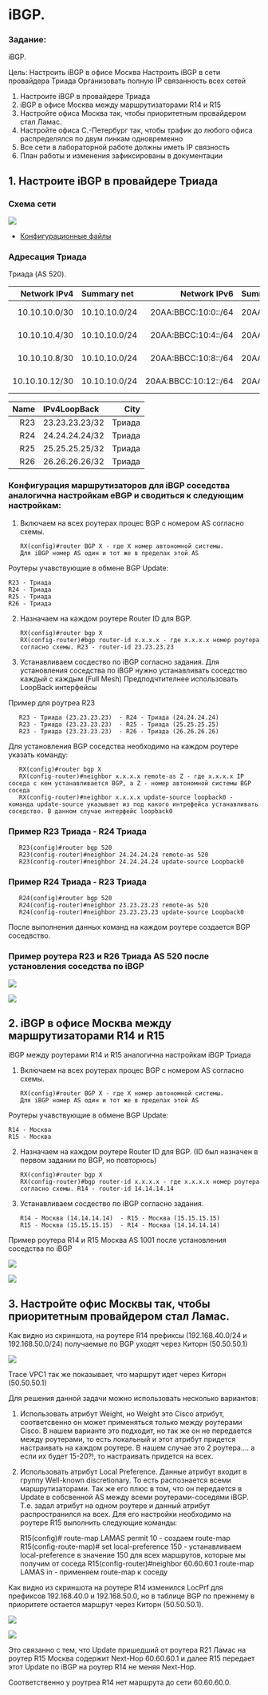 #  iBGP.

###  Задание:

iBGP.

Цель: Настроить iBGP в офисе Москва
Настроить iBGP в сети провайдера Триада
Организовать полную IP связанность всех сетей

1. Настроите iBGP в провайдере Триада
2. iBGP в офисе Москва между маршрутизаторами R14 и R15
3. Настройте офиса Москва так, чтобы приоритетным провайдером стал Ламас.
4. Настройте офиса С.-Петербург так, чтобы трафик до любого офиса распределялся по двум линкам одновременно
5. Все сети в лабораторной работе должны иметь IP связность
6. План работы и изменения зафиксированы в документации


## 1. Настроите iBGP в провайдере Триада

### Схема сети

![](Schema_Triada.png)


- [Конфигурационные файлы](config/)


### Адресация Триада

 Триада (AS 520).

| Network IPv4     | Summary net    | Network IPv6             | Summary net         | Description   | Eq&port         |
|-----------------:|:---------------|-------------------------:|:--------------------|:-------------:|-----------------|
| 10.10.10.0/30    | 10.10.10.0/24  | 20AA:BBCC:10:0::/64      | 20AA:BBCC:10::/48   | Триада AS 520 | R23e0/1 R25e0/0 |
| 10.10.10.4/30    | 10.10.10.0/24  | 20AA:BBCC:10:4::/64      | 20AA:BBCC:10::/48   | Триада AS 520 | R25e0/2 R26e0/2 |
| 10.10.10.8/30    | 10.10.10.0/24  | 20AA:BBCC:10:8::/64      | 20AA:BBCC:10::/48   | Триада AS 520 | R26e0/0 R24e0/1 |
| 10.10.10.12/30   | 10.10.10.0/24  | 20AA:BBCC:10:12::/64     | 20AA:BBCC:10::/48   | Триада AS 520 | R23e0/2 R24e0/2 |


| Name    | IPv4LoopBack    |  City        |
|-----------------:|:---------------|-------------------------:|
|	R23	             |	23.23.23.23/32	|Триада |
|	R24	             |	24.24.24.24/32	|Триада |
|	R25	             |	25.25.25.25/32	|Триада |
|	R26	             |	26.26.26.26/32	|Триада |




### Конфигурация маршрутизаторов для iBGP соседства аналогична настройкам eBGP и сводиться к следующим настройкам:

1. Включаем на всех роутерах процес BGP с номером AS согласно схемы. 
          
       RX(config)#router BGP X - где X номер автономной системы.
       Для iBGP номер AS один и тот же в пределах этой AS
       
 Роутеры учавствующие в обмене BGP Update:
 
    R23 - Триада
    R24 - Триада
    R25 - Триада 
    R26 - Триада 
   
 
2. Назначаем на каждом роутере Router ID для BGP. 

       RX(config)#router bgp X
       RX(config-router)#bgp router-id x.x.x.x - где x.x.x.x номер роутера согласно схемы. R23 - router-id 23.23.23.23
     
     
3. Устанавливаем сосдество по iBGP согласно задания.
Для установления соседства по iBGP нужно устанавливать соседство каждый с каждым (Full Mesh) Предподчтителнее использовать LoopBack интерфейсы

       
 Пример для роутреа R23
 
       R23 - Триада (23.23.23.23)  - R24 - Триада (24.24.24.24)
       R23 - Триада (23.23.23.23)  - R25 - Триада (25.25.25.25)
       R23 - Триада (23.23.23.23)  - R26 - Триада (26.26.26.26)
       
       
  Для установления BGP соседства необходимо на каждом роутере указать команду:
  
       RX(config)#router bgp X
       RX(config-router)#neighbor x.x.x.x remote-as Z - где x.x.x.x IP соседа с кем устанавливается BGP, а Z - номер автономной системы BGP соседа
       RX(config-router)#neighbor x.x.x.x update-source loopback0 - команда update-source указывает из под какого интрефейса устанавливать соседство. В данном случае интерфейс loopback0
       
### Пример R23 Триада - R24 Триада
  
       R23(config)#router bgp 520
       R23(config-router)#neighbor 24.24.24.24 remote-as 520
       R23(config-router)#neighbor 24.24.24.24 update-source Loopback0
       
### Пример R24 Триада - R23 Триада
  
       R24(config)#router bgp 520
       R24(config-router)#neighbor 23.23.23.23 remote-as 520
       R24(config-router)#neighbor 23.23.23.23 update-source Loopback0       
       
  После выполнения данных команд на каждом роутере создается BGP соседвство.
  
### Пример роутера R23 и R26 Триада AS 520 после установления соседства по iBGP

![](R23.png)

![](R26.png)




## 2. iBGP в офисе Москва между маршрутизаторами R14 и R15

iBGP между роутерами R14 и R15 аналогична настройкам iBGP Триада

1. Включаем на всех роутерах процес BGP с номером AS согласно схемы. 
          
       RX(config)#router BGP X - где X номер автономной системы.
       Для iBGP номер AS один и тот же в пределах этой AS

Роутеры учавствующие в обмене BGP Update:
 
    R14 - Москва
    R15 - Москва
    
2. Назначаем на каждом роутере Router ID для BGP. (ID был назначен в первом задании по BGP, но повторюсь)  

       RX(config)#router bgp X
       RX(config-router)#bgp router-id x.x.x.x - где x.x.x.x номер роутера согласно схемы. R14 - router-id 14.14.14.14

3. Устанавливаем сосдество по iBGP согласно задания.

       R14 - Москва (14.14.14.14)  - R15 - Москва (15.15.15.15)
       R15 - Москва (15.15.15.15)  - R14 - Москва (14.14.14.14) 
 
Пример роутера R14 и R15 Москва AS 1001 после установления соседства по iBGP

![](R14.png)

![](R15.png)


## 3. Настройте офис Москвы так, чтобы приоритетным провайдером стал Ламас.

Как видно из скриншота, на роутере R14 префиксы (192.168.40.0/24 и 192.168.50.0/24) получаемые по BGP уходят через Киторн (50.50.50.1)

![](R14_Kitorn.png)

Trace VPC1 так же показывает, что маршрут идет через Киторн (50.50.50.1)

Для решения данной задачи можно использовать несколько вариантов:

1. Использовать атрибут Weight, но Weight это Cisco атрибут, соответсвенно он может применяться только между роутерами Cisco. В нашем варианте это подходит, но так же он не передается между роутерами, то есть локальный и этот атрибут придется настраивать на каждом роутере. В нашем случае это 2 роутера.... а если их будет 15-20?!, то настраивать придется на всех.

2. Иcпользовать атрибут Local Preference. Данные атрибут входит в группу Well-known discretionary. То есть распознается всеми маршрутизаторами. Так же его плюс в том, что он передается в Update в собсвенной AS между всеми роутерами-соседями iBGP. Т.е. задал атрибут на одном роутере и данный атрибут распространился на всех.
Для его настройки необходимо на роутере R15 выполнить следующие команды:

     R15(config)# route-map LAMAS permit 10 - создаем route-map
     R15(config-route-map)# set local-preference 150 - устанавливаем local-preference в значение 150 для всех маршрутов, которые мы получим от соседа
     R15(config-router)#neighbor 60.60.60.1 route-map LAMAS in - применяем route-map к соседу
     
 Как видно из скриншота на роутере R14 изменился LocPrf для префиксов 192.168.40.0 и 192.168.50.0, но в таблице BGP по прежнему в приоритете остается маршрут через Киторн (50.50.50.1). 
 
 ![](R14_Kitorn_2.png)
 
 ![](route_r14.png.png)
 
 
Это связанно с тем, что Update пришедший от роутера R21 Ламас на роутер R15 Москва содержит Next-Hop 60.60.60.1 и далее R15 передает этот Update по iBGP на роутер R14 не меняя Next-Hop. 
 
Соответственно у роутреа R14 нет маршрута до сети 60.60.60.0.
    
     
